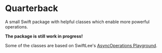 # Quarterback

A small Swift package with helpful classes which enable more powerful operations.

**The package is still work in progress!**

Some of the classes are based on SwiftLee's [AsyncOperations Playground](https://github.com/AvdLee/AsyncOperations).
